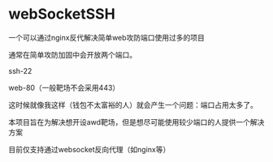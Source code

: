 # webSocketSSH
一个可以通过nginx反代解决简单web攻防端口使用过多的项目

通常在简单攻防加固中会开放两个端口。

ssh-22

web-80（一般靶场不会采用443）

这时候就像我这样（钱包不太富裕的人）就会产生一个问题：端口占用太多了。

本项目旨在为解决想开设awd靶场，但是想尽可能使用较少端口的人提供一个解决方案

目前仅支持通过websocket反向代理（如nginx等）
